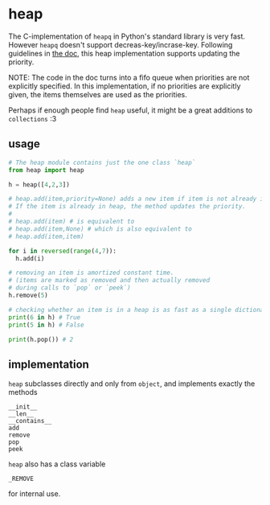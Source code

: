 heap
====

The C-implementation of `heapq` in Python's standard library is very fast.
However `heapq` doesn't support decreas-key/incrase-key.
Following guidelines in [the doc](https://docs.python.org/2/library/heapq.html#priority-queue-implementation-notes), this heap implementation supports updating the priority.

NOTE: The code in the doc turns into a fifo queue when priorities are not explicitly specified. In this implementation, if no priorities are explicitly given, the items themselves are used as the priorities.

Perhaps if enough people find `heap` useful, it might be a great additions to `collections` :3

usage
-----
    
```Python
# The heap module contains just the one class `heap`
from heap import heap

h = heap([4,2,3])

# heap.add(item,priority=None) adds a new item if item is not already in heap.
# If the item is already in heap, the method updates the priority.
# 
# heap.add(item) # is equivalent to
# heap.add(item,None) # which is also equivalent to
# heap.add(item,item)

for i in reversed(range(4,7)):
  h.add(i)

# removing an item is amortized constant time.
# (items are marked as removed and then actually removed 
# during calls to `pop` or `peek`)
h.remove(5)

# checking whether an item is in a heap is as fast as a single dictionary lookup.
print(6 in h) # True
print(5 in h) # False

print(h.pop()) # 2
```

implementation
--------------

`heap` subclasses directly and only from `object`, and implements exactly the methods

    __init__
    __len__
    __contains__
    add
    remove
    pop
    peek

`heap` also has a class variable

    _REMOVE

for internal use.
